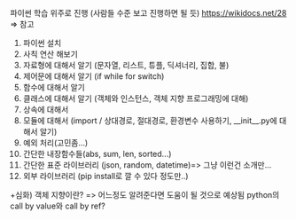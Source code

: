 파이썬 학습 위주로 진행 (사람들 수준 보고 진행하면 될 듯)
https://wikidocs.net/28 => 참고
1. 파이썬 설치
2. 사칙 연산 해보기
3. 자료형에 대해서 알기 (문자열, 리스트, 튜플, 딕셔너리, 집합, 불)
4. 제어문에 대해서 알기 (if while for switch)
5. 함수에 대해서 알기
6. 클래스에 대해서 알기 (객체와 인스턴스, 객체 지향 프로그래밍에 대해)
7. 상속에 대해서
8. 모듈에 대해서 (import / 상대경로, 절대경로, 환경변수 사용하기, \_\_init__.py에 대해서 알기)
9. 예외 처리(고민좀...)
10. 간단한 내장함수들(abs, sum, len, sorted...)
11. 간단한 표준 라이브러리 (json, random, datetime)=> 그냥 이런건 소개만...
12. 외부 라이브러리 (pip install로 깔 수 있다 정도만..)

\+심화) 객체 지향이란? => 어느정도 알려준다면 도움이 될 것으로 예상됨
python의 call by value와 call by ref?